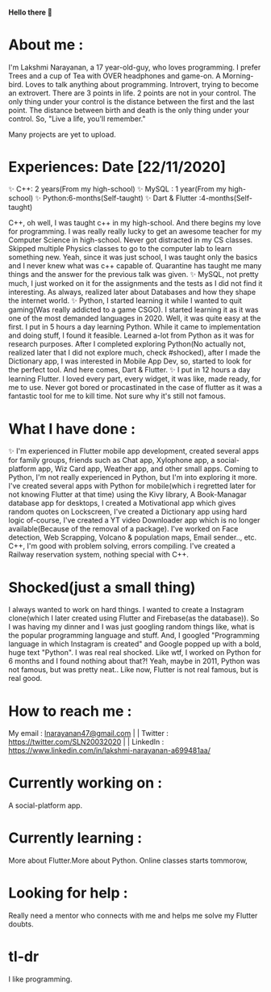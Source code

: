 #### Hello there 👋

 # About me : 
  I'm Lakshmi Narayanan, a 17 year-old-guy, who loves programming. 
  I prefer Trees and a cup of Tea with OVER headphones and game-on.
   A Morning-bird.
   Loves to talk anything about programming.
 Introvert, trying to become an extrovert.
  There are 3 points in life. 2 points are not in your control. The only thing under your control is the distance between the first and the last point.
 The distance between birth and death is the only thing under your control. 
  So,
 "Live a life, you'll remember."
 
 Many projects are yet to upload.
        
 # Experiences:     Date [22/11/2020]
  ✨ C++: 2 years(From my high-school)
  ✨ MySQL : 1 year(From my high-school)
  ✨ Python:6-months(Self-taught)
  ✨ Dart & Flutter :4-months(Self-taught)
   
   C++, oh well, I was taught c++ in my high-school. And there begins my love for programming. I was really really lucky to get an awesome teacher for my Computer Science in high-school. Never got distracted in my CS classes. Skipped multiple Physics classes to go to the computer lab to learn something new. Yeah, since it was just school, I was taught only the basics and I never knew what was c++ capable of. Quarantine has taught me many things and the answer for the previous talk was given. 
  ✨ MySQL, not pretty much, I just worked on it for the assignments and the tests as I did not find it interesting. As always, realized later about Databases and how they shape the internet world. 
  ✨ Python, I started learning it while I wanted to quit gaming(Was really addicted to a game CSGO). I started learning it as it was one of the most demanded languages in 2020. Well, it was quite easy at the first. I put in 5 hours a day learning Python. While it came to implementation and doing stuff, I found it feasible. Learned a-lot from Python as it was for research purposes. After I completed exploring Python(No actually not, realized later that I did not explore much, check #shocked), after I made the Dictionary app, I was interested in Mobile App Dev, so, started to look for the perfect tool. And here comes, Dart & Flutter.
  ✨ I put in 12 hours a day learning Flutter. I loved every part, every widget, it was like, made ready, for me to use. Never got bored or procastinated in the case of flutter as it was a fantastic tool for me to kill time. Not sure why it's still not famous.
   
        
        
 # What I have done :        
✨ I'm experienced in Flutter mobile app development, created several apps for family groups, friends such as Chat app, Xylophone app, a social-platform app, Wiz Card app, Weather app, and other small apps. Coming to Python, I'm not really experienced in Python, but I'm into exploring it more. I've created several apps with Python for mobile(which i regretted later for not knowing Flutter at that time) using the Kivy library, A Book-Managar database app for desktops,  I created a Motivational app which gives random quotes on Lockscreen, I've created a Dictionary app using hard logic of-course, I've created a YT video Downloader app which is no longer available(Because of the removal of a package). I've worked on Face detection,  Web Scrapping, Volcano & population maps, Email sender.., etc. C++, I'm good with problem solving, errors compiling. I've created a Railway reservation system, nothing special with C++.
      

# Shocked(just a small thing)
  I always wanted to work on hard things. I wanted to create a Instagram clone(which I later created using Flutter and Firebase(as the database)). So I was having my dinner and I was just googling random things like, what is the popular programming language and stuff. And, I googled "Programming language in which Instagram is created" and Google popped up with a bold, huge text "Python". I was real real shocked. Like wtf, I worked on Python for 6 months and I found nothing about that?!
  Yeah, maybe in 2011, Python was not famous, but was pretty neat.. Like now, Flutter is not real famous, but is real good.
  
# How to reach me : 
  My email : lnarayanan47@gmail.com | |
  Twitter  :  https://twitter.com/SLN20032020 | |
  LinkedIn : https://www.linkedin.com/in/lakshmi-narayanan-a699481aa/
# Currently working on :
A social-platform app.

# Currently learning :
More about Flutter.More about Python.
Online classes starts tommorow,


# Looking for help :
Really need a mentor who connects with me and helps me solve my Flutter doubts.
 # tl-dr
 I like programming.
<!--
**LakshmiNarayanan2003/LakshmiNarayanan2003** is a ✨ _special_ ✨ repository because its `README.md` (this file) appears on your GitHub profile.

Here are some ideas to get you started:

- 🔭 I’m currently working on ...
- 🌱 I’m currently learning ...
- 👯 I’m looking to collaborate on ...
- 🤔 I’m looking for help with ...
- 💬 Ask me about ...
- 📫 How to reach me: ...
- 😄 Pronouns: ...
- ⚡ Fun fact: ...
-->
